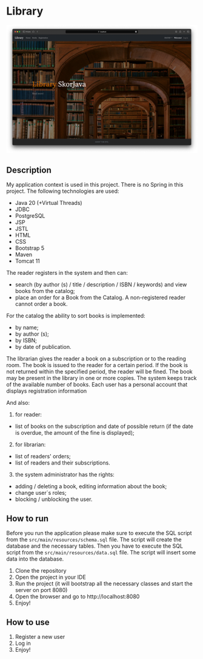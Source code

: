 # Library

![img.png](img.png)

## Description

My application context is used in this project. There is no Spring in this project. The following technologies are used:
- Java 20 (+Virtual Threads)
- JDBC
- PostgreSQL
- JSP
- JSTL
- HTML
- CSS
- Bootstrap 5
- Maven
- Tomcat 11

The reader registers in the system and then can:
- search (by author (s) / title / description / ISBN / keywords) and view books from the catalog;
- place an order for a Book from the Catalog.
  A non-registered reader cannot order a book.
  
For the catalog the ability to sort books is implemented:
- by name;
- by author (s);
- by ISBN;
- by date of publication.
  
The librarian gives the reader a book on a subscription or to the reading room. 
The book is issued to the reader for a certain period. If the book is not returned within the specified period, 
the reader will be fined. The book may be present in the library in one or more copies. 
The system keeps track of the available number of books. 
Each user has a personal account that displays registration information

And also:
1) for reader:
- list of books on the subscription and date of possible return (if the date is overdue, the amount of the fine is displayed);
2) for librarian:
- list of readers' orders;
- list of readers and their subscriptions.
3) the system administrator has the rights:
- adding / deleting a book, editing information about the book;
- change user`s roles;
- blocking / unblocking the user.

## How to run

Before you run the application please make sure to execute the SQL script from the `src/main/resources/schema.sql` file.
The script will create the database and the necessary tables. 
Then you have to execute the SQL script from the `src/main/resources/data.sql` file. 
The script will insert some data into the database.

1. Clone the repository
2. Open the project in your IDE
3. Run the project (it will bootstrap all the necessary classes and start the server on port 8080)
4. Open the browser and go to http://localhost:8080
5. Enjoy!

## How to use

1. Register a new user
2. Log in
3. Enjoy!
